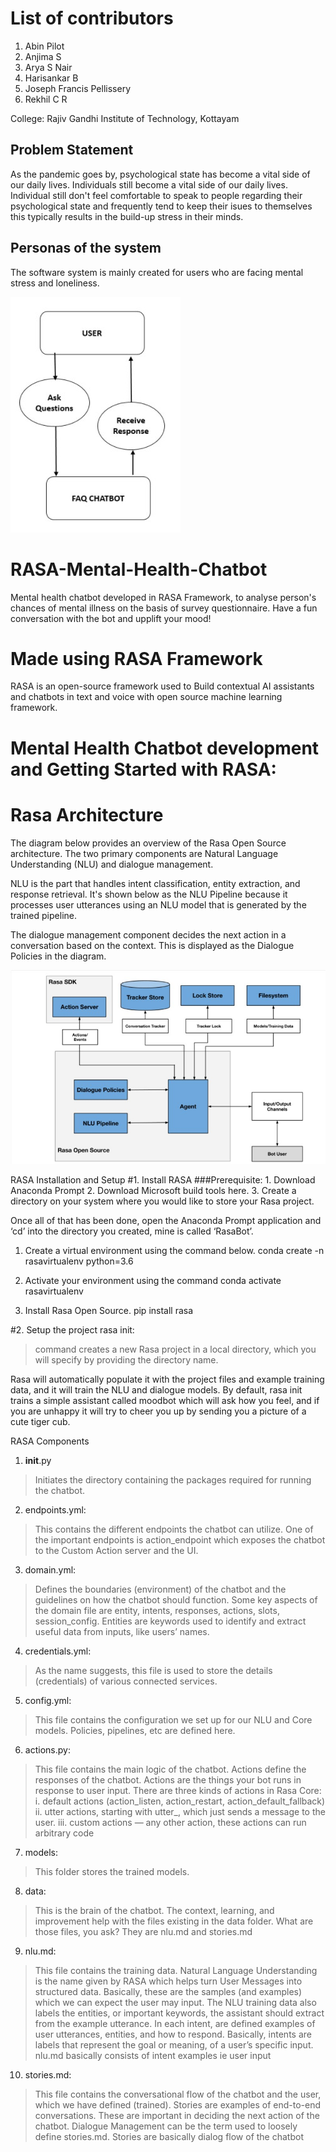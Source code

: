 # List of contributors
1. Abin Pilot
2. Anjima S
3. Arya S Nair
4. Harisankar B
5. Joseph Francis Pellissery
6. Rekhil C R

College: Rajiv Gandhi Institute of Technology, Kottayam

## Problem Statement
As the pandemic goes by, psychological state has become a vital side of our daily lives. Individuals still become a vital side of our daily lives. Individual still don't feel comfortable to speak to people regarding their psychological state and frequently tend to keep their isues to themselves this typically results in the build-up stress in their minds.

## Personas of the system

The software system is mainly created for users who are facing mental stress and loneliness. 

![Use Case Diagram](https://github.com/josephfrancis-07/Mental-Health-Chat-Bot/blob/main/Use%20Case%20Diagram.jpg)

# RASA-Mental-Health-Chatbot

Mental health chatbot developed in RASA Framework, to analyse person's chances of mental illness on the basis of survey questionnaire. Have a fun conversation with the bot and upplift your mood!

# Made using RASA Framework

RASA is an open-source framework used to Build contextual AI assistants and chatbots in text and voice with open source machine learning framework.

# Mental Health Chatbot development and Getting Started with RASA:


# Rasa Architecture

The diagram below provides an overview of the Rasa Open Source architecture. The two primary components are Natural Language Understanding (NLU) and dialogue management.

NLU is the part that handles intent classification, entity extraction, and response retrieval. It's shown below as the NLU Pipeline because it processes user utterances using an NLU model that is generated by the trained pipeline.

The dialogue management component decides the next action in a conversation based on the context. This is displayed as the Dialogue Policies in the diagram.

![Architecture Of Rasa](https://github.com/josephfrancis-07/Mental-Health-Chat-Bot/blob/main/Arch.jpg)

RASA Installation and Setup
#1. Install RASA
###Prerequisite:
    1. Download Anaconda Prompt 
    2. Download Microsoft build tools here.
    3. Create a directory on your system where you would like to store your Rasa project.

Once all of that has been done, open the Anaconda Prompt application and ‘cd’ into the directory you created, mine is called ‘RasaBot’.


1. Create a virtual environment using the command below.
    conda create -n rasavirtualenv python=3.6


2. Activate your environment using the command
    conda activate rasavirtualenv


3. Install Rasa Open Source.
    pip install rasa


#2. Setup the  project
rasa init:
>command creates a new Rasa project in a local directory, which you will specify by providing the directory name.


Rasa will automatically populate it with the project files and example training data, and it will train the NLU and dialogue models. By default, rasa init trains a simple assistant called moodbot which will ask how you feel, and if you are unhappy it will try to cheer you up by sending you a picture of a cute tiger cub.


RASA Components
1. __init__.py
>Initiates the directory containing the packages required for running the chatbot.


2. endpoints.yml:
>This contains the different endpoints the chatbot can utilize. One of the important endpoints is action_endpoint which exposes the chatbot to the Custom Action server and the UI.


3. domain.yml:
>Defines the boundaries (environment) of the chatbot and the guidelines on how the chatbot should function. Some key aspects of the domain file are entity, intents, responses, actions, slots, session_config. Entities are keywords used to identify and extract useful data from inputs, like users’ names.


4. credentials.yml:
> As the name suggests, this file is used to store the details (credentials) of various connected services.

5. config.yml:
> This file contains the configuration we set up for our NLU and Core models. Policies, pipelines, etc are defined here.

6. actions.py:
> This file contains the main logic of the chatbot. Actions define the responses of the chatbot.
Actions are the things your bot runs in response to user input. There are three kinds of actions in Rasa Core:
i. default actions (action_listen, action_restart, action_default_fallback)
ii. utter actions, starting with utter_, which just sends a message to the user.
iii. custom actions — any other action, these actions can run arbitrary code

7. models:
> This folder stores the trained models.

8. data:
> This is the brain of the chatbot. The context, learning, and improvement help with the files existing in the data folder. What are those files, you ask? They are nlu.md and stories.md

9. nlu.md:
> This file contains the training data. Natural Language Understanding is the name given by RASA which helps turn User Messages into structured data. Basically, these are the samples (and examples) which we can expect the user may input. The NLU training data also labels the entities, or important keywords, the assistant should extract from the example utterance. In each intent, are defined examples of user utterances, entities, and how to respond. Basically, intents are labels that represent the goal or meaning, of a user’s specific input. nlu.md basically consists of intent examples ie user input

10. stories.md:
> This file contains the conversational flow of the chatbot and the user, which we have defined (trained). Stories are examples of end-to-end conversations. These are important in deciding the next action of the chatbot. Dialogue Management can be the term used to loosely define stories.md.
Stories are basically dialog flow of the chatbot

